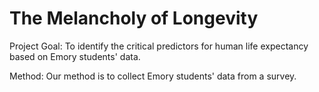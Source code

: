 # The Melancholy of Longevity

Project Goal: To identify the critical predictors for human life expectancy based on Emory students' data.


Method: Our method is to collect Emory students' data from a survey.